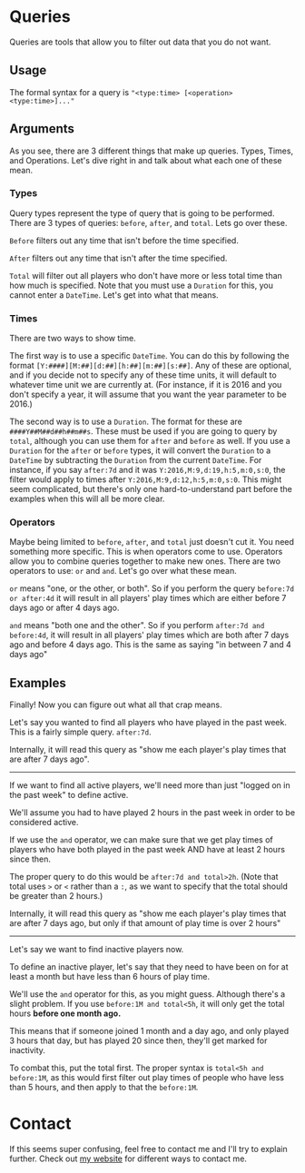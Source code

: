 # Queries
Queries are tools that allow you to filter out data that you do not want.

## Usage
The formal syntax for a query is `"<type:time> [<operation> <type:time>]..."`

## Arguments
As you see, there are 3 different things that make up queries. Types, Times, and Operations. Let's dive right in and talk about what each one of these mean.

### Types
Query types represent the type of query that is going to be performed. There are 3 types of queries: `before`, `after`, and `total`. Lets go over these.

`Before` filters out any time that isn't before the time specified.

`After` filters out any time that isn't after the time specified.

`Total` will filter out all players who don't have more or less total time than how much is specified.
Note that you must use a `Duration` for this, you cannot enter a `DateTime`. Let's get into what that means.

### Times
There are two ways to show time.

The first way is to use a specific `DateTime`. You can do this by following the format `[Y:####][M:##][d:##][h:##][m:##][s:##]`.
Any of these are optional, and if you decide not to specify any of these time units, it will default to whatever time unit we are currently at.
(For instance, if it is 2016 and you don't specify a year, it will assume that you want the year parameter to be 2016.)

The second way is to use a `Duration`. The format for these are `####Y##M##d##h##m##s`.
These must be used if you are going to query by `total`, although you can use them for `after` and `before` as well.
If you use a `Duration` for the `after` or `before` types, it will convert the `Duration` to a `DateTime` by subtracting the `Duration` from the current `DateTime`.
For instance, if you say `after:7d` and it was `Y:2016,M:9,d:19,h:5,m:0,s:0`, the filter would apply to times after `Y:2016,M:9,d:12,h:5,m:0,s:0`.
This might seem complicated, but there's only one hard-to-understand part before the examples when this will all be more clear.

### Operators
Maybe being limited to `before`, `after`, and `total` just doesn't cut it. You need something more specific. This is when operators come to use.
Operators allow you to combine queries together to make new ones. There are two operators to use: `or` and `and`.
Let's go over what these mean.

`or` means "one, or the other, or both".
So if you perform the query `before:7d or after:4d` it will result in all players' play times which are either before 7 days ago or after 4 days ago.

`and` means "both one and the other".
So if you perform `after:7d and before:4d`, it will result in all players' play times which are both after 7 days ago and before 4 days ago.
This is the same as saying "in between 7 and 4 days ago"

## Examples
Finally! Now you can figure out what all that crap means.

Let's say you wanted to find all players who have played in the past week. This is a fairly simple query. `after:7d`.

Internally, it will read this query as "show me each player's play times that are after 7 days ago".

-----
If we want to find all active players, we'll need more than just "logged on in the past week" to define active.

We'll assume you had to have played 2 hours in the past week in order to be considered active.

If we use the `and` operator, we can make sure that we get play times of players who have both played in the past week AND have at least 2 hours since then.

The proper query to do this would be `after:7d and total>2h`. \(Note that total uses `>` or `<` rather than a `:`, as we want to specify that the total should be greater than 2 hours.\)

Internally, it will read this query as "show me each player's play times that are after 7 days ago, but only if that amount of play time is over 2 hours"

-----
Let's say we want to find inactive players now.

To define an inactive player, let's say that they need to have been on for at least a month but have less than 6 hours of play time.

We'll use the `and` operator for this, as you might guess.
Although there's a slight problem. If you use `before:1M and total<5h`, it will only get the total hours **before one month ago.**

This means that if someone joined 1 month and a day ago, and only played 3 hours that day, but has played 20 since then, they'll get marked for inactivity.

To combat this, put the total first. The proper syntax is `total<5h and before:1M`, as this would first filter out play times of people who have less than 5 hours, and then apply to that the `before:1M`.

# Contact
If this seems super confusing, feel free to contact me and I'll try to explain further.
Check out [my website](https://www.deanveloper.com/) for different ways to contact me.